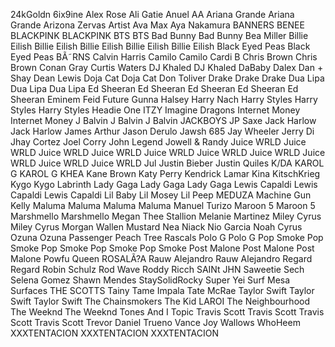 24kGoldn
6ix9ine
Alex Rose
Ali Gatie
Anuel AA
Ariana Grande
Ariana Grande
Arizona Zervas
Artist
Ava Max
Aya Nakamura
BANNERS
BENEE
BLACKPINK
BLACKPINK
BTS
BTS
Bad Bunny
Bad Bunny
Bea Miller
Billie Eilish
Billie Eilish
Billie Eilish
Billie Eilish
Billie Eilish
Black Eyed Peas
Black Eyed Peas
BÃ˜RNS
Calvin Harris
Camilo
Camilo
Cardi B
Chris Brown
Chris Brown
Conan Gray
Curtis Waters
DJ Khaled
DJ Khaled
DaBaby
Dalex
Dan + Shay
Dean Lewis
Doja Cat
Doja Cat
Don Toliver
Drake
Drake
Drake
Dua Lipa
Dua Lipa
Dua Lipa
Ed Sheeran
Ed Sheeran
Ed Sheeran
Ed Sheeran
Ed Sheeran
Eminem
Feid
Future
Gunna
Halsey
Harry Nach
Harry Styles
Harry Styles
Harry Styles
Headie One
ITZY
Imagine Dragons
Internet Money
Internet Money
J Balvin
J Balvin
J Balvin
JACKBOYS
JP Saxe
Jack Harlow
Jack Harlow
James Arthur
Jason Derulo
Jawsh 685
Jay Wheeler
Jerry Di
Jhay Cortez
Joel Corry
John Legend
Jowell & Randy
Juice WRLD
Juice WRLD
Juice WRLD
Juice WRLD
Juice WRLD
Juice WRLD
Juice WRLD
Juice WRLD
Juice WRLD
Juice WRLD
Jul
Justin Bieber
Justin Quiles
K/DA
KAROL G
KAROL G
KHEA
Kane Brown
Katy Perry
Kendrick Lamar
Kina
KitschKrieg
Kygo
Kygo
Labrinth
Lady Gaga
Lady Gaga
Lady Gaga
Lewis Capaldi
Lewis Capaldi
Lewis Capaldi
Lil Baby
Lil Mosey
Lil Peep
MEDUZA
Machine Gun Kelly
Maluma
Maluma
Maluma
Maluma
Manuel Turizo
Maroon 5
Maroon 5
Marshmello
Marshmello
Megan Thee Stallion
Melanie Martinez
Miley Cyrus
Miley Cyrus
Morgan Wallen
Mustard
Nea
Niack
Nio Garcia
Noah Cyrus
Ozuna
Ozuna
Passenger
Peach Tree Rascals
Polo G
Polo G
Pop Smoke
Pop Smoke
Pop Smoke
Pop Smoke
Pop Smoke
Post Malone
Post Malone
Post Malone
Powfu
Queen
ROSALÃ?A
Rauw Alejandro
Rauw Alejandro
Regard
Regard
Robin Schulz
Rod Wave
Roddy Ricch
SAINt JHN
Saweetie
Sech
Selena Gomez
Shawn Mendes
StaySolidRocky
Super Yei
Surf Mesa
Surfaces
THE SCOTTS
Tainy
Tame Impala
Tate McRae
Taylor Swift
Taylor Swift
Taylor Swift
The Chainsmokers
The Kid LAROI
The Neighbourhood
The Weeknd
The Weeknd
Tones And I
Topic
Travis Scott
Travis Scott
Travis Scott
Travis Scott
Trevor Daniel
Trueno
Vance Joy
Wallows
WhoHeem
XXXTENTACION
XXXTENTACION
XXXTENTACION